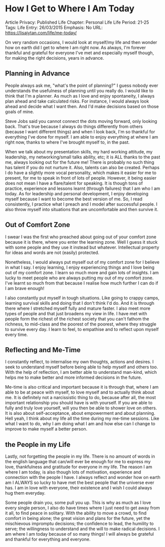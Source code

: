 # How I Get to Where I Am Today

Article Privacy: Published
Life Chapter: Personal Life
Life Period: 21-25
Tags: Life
Entry: 26/03/2015
Emphasis: No
URL: https://lisajytan.com/life/me-today/

On very random occasions, I would look at myself/my life and then wonder how on earth did I get to where I am right now. As always, I'm forever thankful and grateful for everyone I've met and especially myself though, for making the right decisions, years in advance.

## Planning in Advance

People always ask me, "what's the point of planning?" I guess nobody ever understands the usefulness of planning until you really do. I would like to think that I'm a planner. As much as I love and enjoy spontaneity, I always plan ahead and take calculated risks. For instance, I would always look ahead and decide what I want then. And I'd make decisions based on those goals of mine.

Steve Jobs said you cannot connect the dots moving forward, only looking back. That's true because I always do things differently from others (because I want different things) and when I look back, I'm so thankful for everything I've done for myself. I am able to enjoy everything at where I am right now, thanks to where I've brought myself to, in the past.

When we talk about my presentation skills, my hard working attitude, my leadership, my networking/small talks ability, etc; it is ALL thanks to the past me, always looking out for the future me! There is probably no such thing has talent if you do not nurture it. Also, talents can also be created. Perhaps I do have a slightly more vocal personality, which makes it easier for me to present, for me to speak in front of lots of people. However, it being easier does not mean I have a flare/talent for speaking. It is though tons of practice, experience and lessons learnt (through failures) that I am who I am today. As for leadership and personal development, I enjoy developing myself because I want to become the best version of me. So, I read consistently, I practice what I preach and I model after successful people. I also throw myself into situations that are uncomfortable and then survive it.

## Out of Comfort Zone

I swear I was the first who preached about going out of your comfort zone because it is there, where you enter the learning zone. Well I guess it stuck with some people and they use it instead but whatever. Intellectual property for ideas and words are not (easily) protected.

Nonetheless, I would always put myself out of my comfort zone for I believe in what I say. I enjoy learning, I enjoy experiencing things and I love being out of my comfort zone. I learn so much more and gain lots of insights. I am lucky to meet people who are always putting my out of my comfort zone. I've learnt so much from that because I realise how much further I can do if I am brave enough!

I also constantly put myself in tough situations. Like going to crappy camps, learning survival skills and doing that I don't think I'd do. And it is through there where I stretched myself fully and mature faster. I also meet more types of people and that just broadens my view in life. I have met with people form the richest of the richest society that you can't fathom the richness, to mid-class and the poorest of the poorest, where they struggle to survive every day. I learn to feel, to empathise and to reflect upon myself every time.

## Reflecting and Me-Time

I constantly reflect, to internalise my own thoughts, actions and desires. I seek to understand myself before being able to help myself and others too. With the help of reflection, I am better able to understand man-kind, which helps me to make better and more informed decisions in the future.

Me-time is also critical and important because it is through that, where I am able to be at peace with myself, to love myself and to actually think about me. It is definitely not a narcissistic thing to do, because after all, the most important relationship you should have is with yourself. If you are able to fully and truly love yourself, will you then be able to shower love on others. It is also about self-acceptance, about empowerment and about planning. Hell yeah, I think about my life all the time during my me-time sessions. Like what I want to do, why I am doing what I am and how else can I change to improve to make myself a better person.

## the People in my Life

Lastly, not forgetting the people in my life. There is no amount of words in the english language that can/will ever be enough for me to express my love, thankfulness and gratitude for everyone in my life. The reason I am where I am today, is also though lots of motivation, experience and connection with the people I have. I always reflect and wonder how on earth am I ALWAYS so lucky to have met the best people that the universe ever has. I am in love with everyone, their existence and I wish I could always hug them everyday.

Some people drain you, some pull you up. This is why as much as I love every single person, I also do have times where I just need to get away from it all, to find peace in solitary. With the ability to move a crowd, to find comfort in being alone; the great vision and plans for the future, yet the mischievous impromptu decisions; the confidence to lead, the humility to serve; the willingness to understand and the will to make radical decisions. I am where I am today because of so many things! I will always be grateful and thankful for everything and everyone.